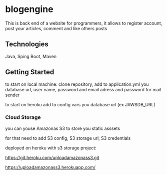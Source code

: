 # blogengine

This is back end of a website for programmers, it allows to register account, post your articles, comment and like others posts

## Technologies
Java, Sping Boot, Maven

## Getting Started

to start on local machine: clone repository, add to application.yml you database url, user name, password and email adress and password for mail sender

to start on heroku add to config vars you database url (ex JAWSDB_URL)

### Cloud Storage

you can youse Amazonas S3 to store you static asssets 

for that need to add S3 config, S3 storage url, S3 credentials

deployed on heroku with s3 storage project:

https://git.heroku.com/uploadamazonass3.git

https://uploadamazonass3.herokuapp.com/
